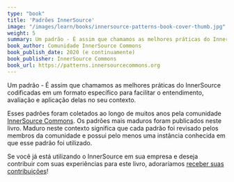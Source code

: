 ```yaml
---
type: "book"
title: 'Padrões InnerSource'
image: "/images/learn/books/innersource-patterns-book-cover-thumb.jpg"
weight: 5
summary: Um padrão - É assim que chamamos as melhores práticas do InnerSource codificadas em um formato específico para facilitar o entendimento, avaliação e aplicação delas no seu contexto. Este livro contém os padrões mais maduros, coletados pela Comunidade InnerSource Commons.
book_author: Comunidade InnerSource Commons
book_publish_date: 2020 (e continuamente)
book_publisher: InnerSource Commons
book_url: https://patterns.innersourcecommons.org
---
```


Um padrão - É assim que chamamos as melhores práticas do InnerSource codificadas em um formato específico para facilitar o entendimento, avaliação e aplicação delas no seu contexto.

Esses padrões foram coletados ao longo de muitos anos pela comunidade [InnerSource Commons](http://innersourcecommons.org). Os padrões mais maduros foram publicados neste livro. Maduro neste contexto significa que cada padrão foi revisado pelos membros da comunidade e possui pelo menos uma instância conhecida em que esse padrão foi utilizado.

Se você já está utilizando o InnerSource em sua empresa e deseja contribuir com suas experiências para este livro, adoraríamos [receber suas contribuições](https://patterns.innersourcecommons.org/contribute)!
